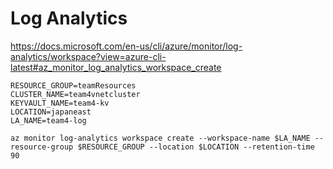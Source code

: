 # Log Analytics
https://docs.microsoft.com/en-us/cli/azure/monitor/log-analytics/workspace?view=azure-cli-latest#az_monitor_log_analytics_workspace_create
```
RESOURCE_GROUP=teamResources
CLUSTER_NAME=team4vnetcluster
KEYVAULT_NAME=team4-kv
LOCATION=japaneast
LA_NAME=team4-log

az monitor log-analytics workspace create --workspace-name $LA_NAME --resource-group $RESOURCE_GROUP --location $LOCATION --retention-time 90
```